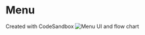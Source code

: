 # Menu
Created with CodeSandbox
![Menu UI and flow chart](https://user-images.githubusercontent.com/101572400/176403853-ba88d12e-9344-45c6-8259-7ab82da0b692.jpeg)

